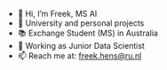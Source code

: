 - 👋 Hi, I’m Freek, MS AI
- 👀 University and personal projects 
- 📚 Exchange Student (MS) in Australia
- 👷 Working as Junior Data Scientist
- 📫 Reach me at: freek.hens@ru.nl

<!---
freek1/freek1 is a ✨ special ✨ repository because its `README.md` (this file) appears on your GitHub profile.
You can click the Preview link to take a look at your changes.
--->

